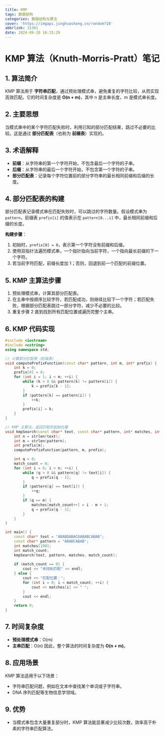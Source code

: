```yaml
---
title: KMP
tags: 数据结构
categories: 数据结构与算法
cover: 'https://imgapi.jinghuashang.cn/random?18'
abbrlink: 31301
date: 2024-09-20 16:15:29
---
```

# KMP 算法（Knuth-Morris-Pratt）笔记

## 1. 算法简介
KMP 算法用于 **字符串匹配**，通过预处理模式串，避免重复的字符比较，从而实现高效匹配。它的时间复杂度是 **O(n + m)**，其中 n 是主串长度，m 是模式串长度。

## 2. 主要思想
当模式串中的某个字符匹配失败时，利用已知的部分匹配结果，跳过不必要的比较。这是通过 **部分匹配表**（也称为 **前缀表**）实现的。

## 3. 术语解释
- **前缀**：从字符串的第一个字符开始，不包含最后一个字符的子串。
- **后缀**：从字符串的最后一个字符开始，不包含第一个字符的子串。
- **部分匹配表**：记录每个字符位置前的部分字符串的最长相同前缀和后缀的长度。

## 4. 部分匹配表的构建
部分匹配表记录模式串在匹配失败时，可以跳过的字符数量。假设模式串为 `pattern`，前缀表 `prefix[i]` 的值表示在 `pattern[0...i]` 中，最长相同前缀和后缀的长度。

**构建步骤**：
1. 初始时，`prefix[0] = 0`，表示第一个字符没有前缀和后缀。
2. 使用双指针法遍历模式串，一个指针指向当前字符，一个指向最长前缀的下一个字符。
3. 若当前字符匹配，前缀长度加 1；否则，回退到前一个匹配的前缀位置。

## 5. KMP 主算法步骤
1. 预处理模式串，计算其部分匹配表。
2. 在主串中按顺序比较字符，若匹配成功，则继续比较下一个字符；若匹配失败，根据部分匹配表跳过一部分字符，减少不必要的比较。
3. 重复步骤 2 直到找到所有匹配位置或遍历完整个主串。

## 6. KMP 代码实现

```cpp
#include <iostream>
#include <cstring>
using namespace std;

// 计算部分匹配表（前缀表）
void computePrefixFunction(const char* pattern, int m, int* prefix) {
    int k = 0;
    prefix[0] = 0;
    for (int i = 1; i < m; ++i) {
        while (k > 0 && pattern[k] != pattern[i]) {
            k = prefix[k - 1];
        }
        if (pattern[k] == pattern[i]) {
            ++k;
        }
        prefix[i] = k;
    }
}

// KMP 主算法，返回匹配的起始位置
void kmpSearch(const char* text, const char* pattern, int* matches, int& match_count) {
    int n = strlen(text);
    int m = strlen(pattern);
    int prefix[m];
    computePrefixFunction(pattern, m, prefix);

    int q = 0;
    match_count = 0;
    for (int i = 0; i < n; ++i) {
        while (q > 0 && pattern[q] != text[i]) {
            q = prefix[q - 1];
        }
        if (pattern[q] == text[i]) {
            ++q;
        }
        if (q == m) {
            matches[match_count++] = i - m + 1;
            q = prefix[q - 1];
        }
    }
}

int main() {
    const char* text = "ABABDABACDABABCABAB";
    const char* pattern = "ABABCABAB";
    int matches[100];
    int match_count;
    kmpSearch(text, pattern, matches, match_count);
    
    if (match_count == 0) {
        cout << "未找到匹配" << endl;
    } else {
        cout << "匹配位置：";
        for (int i = 0; i < match_count; ++i) {
            cout << matches[i] << " ";
        }
        cout << endl;
    }
    return 0;
}
```

## 7. 时间复杂度
- **预处理模式串**：O(m)
- **主串匹配**：O(n)
因此，整个算法的时间复杂度为 **O(n + m)**。

## 8. 应用场景
KMP 算法适用于以下场景：
- 字符串匹配问题，例如在文本中查找某个单词或子字符串。
- DNA 序列匹配等生物信息学领域。

## 9. 优势
- 当模式串包含大量重复部分时，KMP 算法能显著减少比较次数，效率高于朴素的字符串匹配算法。
